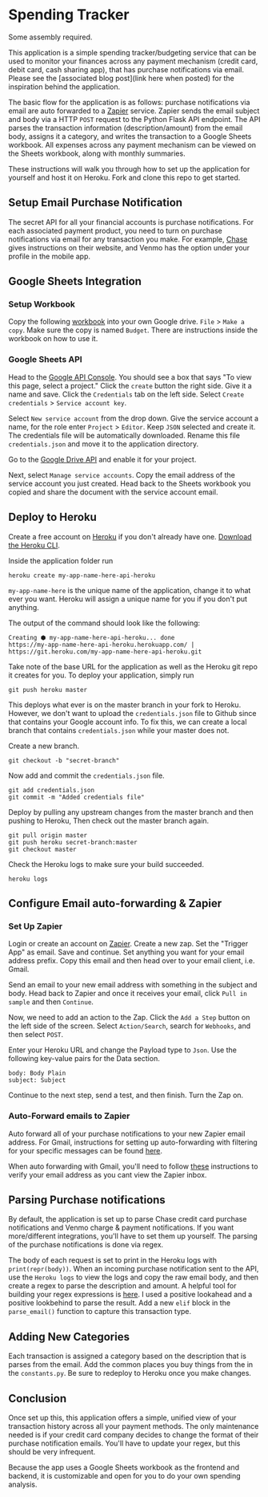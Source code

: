 # Spending Tracker

Some assembly required.

This application is a simple spending tracker/budgeting service that can be used to monitor your finances across any payment mechanism (credit card, debit card, cash sharing app), that has purchase notifications via email. Please see the [associated blog post](link here when posted) for the inspiration behind the application.

The basic flow for the application is as follows: purchase notifications via email are auto forwarded to a [Zapier](https://zapier.com) service. Zapier sends the email subject and body via a HTTP `POST` request to the Python Flask API endpoint. The API parses the transaction information (description/amount) from the email body, assigns it a category, and writes the transaction to a Google Sheets workbook. All expenses across any payment mechanism can be viewed on the Sheets workbook, along with monthly summaries.

These instructions will walk you through how to set up the application for yourself and host it on Heroku. Fork and clone this repo to get started.


## Setup Email Purchase Notification
The secret API for all your financial accounts is purchase notifications. For each associated payment product, you need to turn on purchase notifications via email for any transaction you make.  For example, [Chase](https://www.chase.com/personal/credit-cards/login-update-account) gives instructions on their website, and Venmo has the option under your profile in the mobile app. 

## Google Sheets Integration

### Setup Workbook
Copy the following [workbook](https://docs.google.com/spreadsheets/d/1o6o5-q1O2rX9Ikv6kUx4_Gr1T0PAmeFwk4DYnu7NoKE/edit?usp=sharing) into your own Google drive. `File` > `Make a copy`. Make sure the copy is named `Budget`. There are instructions inside the workbook on how to use it.

### Google Sheets API
Head to the [Google API Console](https://console.developers.google.com). You should see a box that says "To view this page, select a project." Click the `create` button the right side. Give it a name and save. Click the `Credentials` tab on the left side. Select `Create credentials` > `Service account key`.

Select `New service account` from the drop down. Give the service account a name, for the role enter `Project` > `Editor`. Keep `JSON` selected and create it. The credentials file will be automatically downloaded.  Rename this file `credentials.json` and move it to the application directory.

Go to the [Google Drive API](https://console.developers.google.com/apis/api/drive.googleapis.com/overview) and enable it for your project.

Next, select `Manage service accounts`. Copy the email address of the service account you just created. Head back to the Sheets workbook you copied and share the document with the service account email.

## Deploy to Heroku 
Create a free account on [Heroku](http://heroku.com/) if you don't already have one. [Download the Heroku CLI](https://devcenter.heroku.com/articles/getting-started-with-python#set-up).

Inside the application folder run 

```
heroku create my-app-name-here-api-heroku
```
`my-app-name-here` is the unique name of the application, change it to what ever you want. Heroku will assign a unique name for you if you don't put anything.

The output of the command should look like the following:

```
Creating ⬢ my-app-name-here-api-heroku... done
https://my-app-name-here-api-heroku.herokuapp.com/ | https://git.heroku.com/my-app-name-here-api-heroku.git
```

Take note of the base URL for the application as well as the Heroku git repo it creates for you. To deploy your application, simply run

```
git push heroku master
```
This deploys what ever is on the master branch in your fork to Heroku. However, we don't want to upload the `credentials.json` file to Github since that contains your Google account info. To fix this, we can create a local branch that contains `credentials.json` while your master does not. 

Create a new branch.

```
git checkout -b "secret-branch"
```

Now add and commit the `credentials.json` file.

```
git add credentials.json
git commit -m "Added credentials file"
```

Deploy by pulling any upstream changes from the master branch and then pushing to Heroku, Then check out the master branch again.

```
git pull origin master
git push heroku secret-branch:master
git checkout master
```

Check the Heroku logs to make sure your build succeeded.

```
heroku logs
```

## Configure Email auto-forwarding & Zapier

### Set Up Zapier
Login or create an account on [Zapier](https://zapier.com). Create a new zap. Set the "Trigger App" as email. Save and continue.  Set anything you want for your email address prefix. Copy this email and then head over to your email client, i.e. Gmail.

Send an email to your new email address with something in the subject and body. Head back to Zapier and once it receives your email, click `Pull in sample` and then `Continue`.  

Now, we need to add an action to the Zap. Click the `Add a Step` button on the left side of the screen. Select `Action/Search`, search for `Webhooks`, and then select `POST`. 

Enter your Heroku URL and change the Payload type to `Json`. Use the following key-value pairs for the Data section.

```
body: Body Plain
subject: Subject
```

Continue to the next step, send a test, and then finish. Turn the Zap on.

### Auto-Forward emails to Zapier
Auto forward all of your purchase notifications to your new Zapier email address. For Gmail, instructions for setting up auto-forwarding with filtering for your specific messages can be found [here](https://support.google.com/mail/answer/10957?hl=en). 

When auto forwarding with Gmail, you'll need to follow [these](https://zapier.com/help/autoforwarding-email-gmail/) instructions to verify your email address as you cant view the Zapier inbox.

## Parsing Purchase notifications
By default, the application is set up to parse Chase credit card purchase notifications and Venmo charge & payment notifications. If you want more/different integrations, you'll have to set them up yourself. The parsing of the purchase notifications is done via regex. 

The body of each request is set to print in the Heroku logs with `print(repr(body))`.  When an incoming purchase notification sent to the API, use the `Heroku logs` to view the logs and copy the raw email body, and then create a regex to parse the description and amount.  A helpful tool for building your regex expressions is [here](https://regex101.com/). I used a positive lookahead and a positive lookbehind to parse the result. Add a new `elif` block in the `parse_email()` function to capture this transaction type.


## Adding New Categories 
Each transaction is assigned a category based on the description that is parses from the email. Add the common places you buy things from the in the `constants.py`. Be sure to redeploy to Heroku once you make changes.

## Conclusion
Once set up this, this application offers a simple, unified view of your transaction history across all your payment methods. The only maintenance needed is if your credit card company decides to change the format of their purchase notification emails.  You'll have to update your regex, but this should be very infrequent.  

Because the app uses a Google Sheets workbook as the frontend and backend, it is customizable and open for you to do your own spending analysis.
